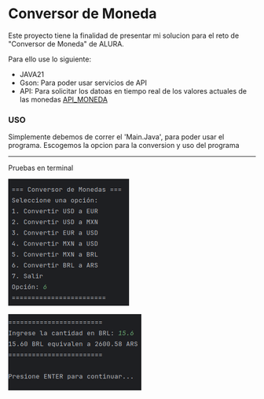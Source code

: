 # Conversor de Moneda
Este proyecto tiene la finalidad de presentar mi solucion para el reto de "Conversor de Moneda" de ALURA.

Para ello use lo siguiente:
- JAVA21
- Gson: Para poder usar servicios de API
- API: Para solicitar los datoas en tiempo real de los valores actuales de las monedas
      [API_MONEDA](https://www.exchangerate-api.com/)
  
### USO
Simplemente debemos de correr el 'Main.Java', para poder usar el programa.
Escogemos la opcion para la conversion y uso del programa

---

Pruebas en terminal

![menu](repo1.png)


![datos](repo2.png)
